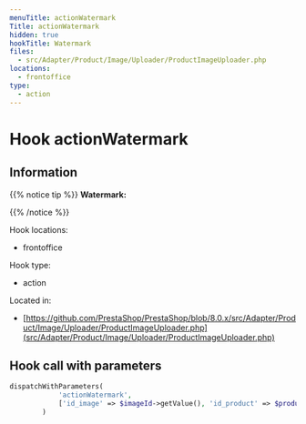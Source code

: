 ```yaml
---
menuTitle: actionWatermark
Title: actionWatermark
hidden: true
hookTitle: Watermark
files:
  - src/Adapter/Product/Image/Uploader/ProductImageUploader.php
locations:
  - frontoffice
type:
  - action
---
```


# Hook actionWatermark

## Information

{{% notice tip %}}
**Watermark:** 


{{% /notice %}}

Hook locations: 
  - frontoffice

Hook type: 
  - action

Located in: 
  - [https://github.com/PrestaShop/PrestaShop/blob/8.0.x/src/Adapter/Product/Image/Uploader/ProductImageUploader.php](src/Adapter/Product/Image/Uploader/ProductImageUploader.php)

## Hook call with parameters

```php
dispatchWithParameters(
            'actionWatermark',
            ['id_image' => $imageId->getValue(), 'id_product' => $productId]
        )
```